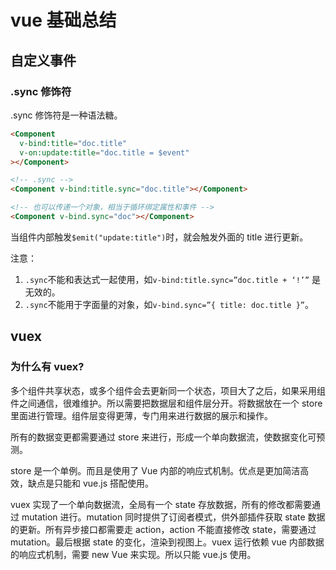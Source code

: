 # vue 基础总结

## 自定义事件

### .sync 修饰符

.sync 修饰符是一种语法糖。

```html
<Component
  v-bind:title="doc.title"
  v-on:update:title="doc.title = $event"
></Component>

<!-- .sync -->
<Component v-bind:title.sync="doc.title"></Component>

<!-- 也可以传递一个对象，相当于循环绑定属性和事件 -->
<Component v-bind.sync="doc"></Component>
```

当组件内部触发`$emit("update:title")`时，就会触发外面的 title 进行更新。

注意：

1. `.sync`不能和表达式一起使用，如`v-bind:title.sync=”doc.title + ‘!’”` 是无效的。
2. `.sync`不能用于字面量的对象，如`v-bind.sync=”{ title: doc.title }”`。

## vuex

### 为什么有 vuex?

多个组件共享状态，或多个组件会去更新同一个状态，项目大了之后，如果采用组件之间通信，很难维护。所以需要把数据层和组件层分开。将数据放在一个 store 里面进行管理。组件层变得更薄，专门用来进行数据的展示和操作。

所有的数据变更都需要通过 store 来进行，形成一个单向数据流，使数据变化可预测。

store 是一个单例。而且是使用了 Vue 内部的响应式机制。优点是更加简洁高效，缺点是只能和 vue.js 搭配使用。

vuex 实现了一个单向数据流，全局有一个 state 存放数据，所有的修改都需要通过 mutation 进行。mutation 同时提供了订阅者模式，供外部插件获取 state 数据的更新。所有异步接口都需要走 action，action 不能直接修改 state，需要通过 mutation。最后根据 state 的变化，渲染到视图上。vuex 运行依赖 vue 内部数据的响应式机制，需要 new Vue 来实现。所以只能 vue.js 使用。
